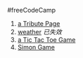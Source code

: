 #freeCodeCamp

1. [a Tribute Page](https://sad-xu.github.io/free-code-camp/1%20a%20Tribute%20Page/TributePage.html)
2. [weather](https://sad-xu.github.io/free-code-camp/2%20show%20local%20weather/demo.html)  *已失效*
3. [a Tic Tac Toe Game](https://sad-xu.github.io/free-code-camp/3%20a%20Tic%20Tac%20Toe%20Game/game.html)
4. [Simon Game](https://sad-xu.github.io/free-code-camp/4%20Simon%20Game/simon.html)
